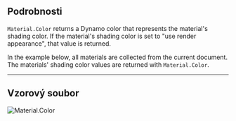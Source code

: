 ## Podrobnosti
`Material.Color` returns a Dynamo color that represents the material's shading color. If the material's shading color is set to "use render appearance", that value is returned.

In the example below, all materials are collected from the current document. The materials' shading color values are returned with `Material.Color`.

___
## Vzorový soubor

![Material.Color](./Revit.Elements.Material.Color_img.jpg)
